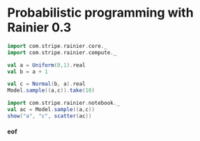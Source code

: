 # Probabilistic programming with Rainier 0.3


```scala mdoc
import com.stripe.rainier.core._
import com.stripe.rainier.compute._

val a = Uniform(0,1).real
val b = a + 1

val c = Normal(b, a).real
Model.sample((a,c)).take(10)

import com.stripe.rainier.notebook._
val ac = Model.sample((a,c))
show("a", "c", scatter(ac))
```


#### eof

